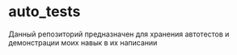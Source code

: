 # auto_tests
 Данный репозиторий предназначен для хранения автотестов и демонстрации моих навык в их написании
